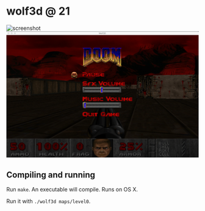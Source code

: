 # wolf3d @ 21

![screenshot](screens/screen.png?raw=true)
![screenshot](screens/screen2.png?raw=true)

## Compiling and running
Run `make`. An executable will compile. Runs on OS X.

Run it with `./wolf3d maps/level0`.
